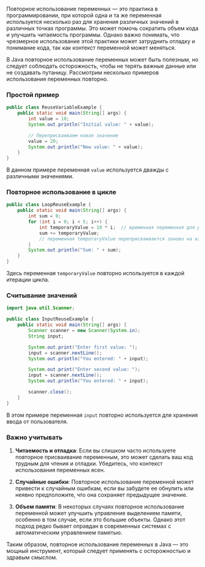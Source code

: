 Повторное использование переменных — это практика в программировании, при которой одна и та же переменная используется несколько раз для хранения различных значений в различных точках программы. Это может помочь сократить объем кода и улучшить читаемость программы. Однако важно понимать, что чрезмерное использование этой практики может затруднить отладку и понимание кода, так как контекст переменной может меняться.

В Java повторное использование переменных может быть полезным, но следует соблюдать осторожность, чтобы не терять важные данные или не создавать путаницу. Рассмотрим несколько примеров использования переменных повторно.

### Простой пример

```java
public class ReuseVariableExample {
    public static void main(String[] args) {
        int value = 10;
        System.out.println("Initial value: " + value);

        // Переприсваиваем новое значение
        value = 20;
        System.out.println("New value: " + value);
    }
}
```

В данном примере переменная `value` используется дважды с различными значениями.

### Повторное использование в цикле

```java
public class LoopReuseExample {
    public static void main(String[] args) {
        int sum = 0;
        for (int i = 0; i < 5; i++) {
            int temporaryValue = 10 * i;  // временная переменная для расчетов
            sum += temporaryValue;
            // переменная temporaryValue переприсваивается заново на каждой итерации
        }
        System.out.println("Sum: " + sum);
    }
}
```

Здесь переменная `temporaryValue` повторно используется в каждой итерации цикла.

### Считывание значений

```java
import java.util.Scanner;

public class InputReuseExample {
    public static void main(String[] args) {
        Scanner scanner = new Scanner(System.in);
        String input;

        System.out.print("Enter first value: ");
        input = scanner.nextLine();
        System.out.println("You entered: " + input);

        System.out.print("Enter second value: ");
        input = scanner.nextLine();
        System.out.println("You entered: " + input);

        scanner.close();
    }
}
```

В этом примере переменная `input` повторно используется для хранения ввода от пользователя.

### Важно учитывать

1. **Читаемость и отладка**: Если вы слишком часто используете повторное присваивание переменным, это может сделать ваш код трудным для чтения и отладки. Убедитесь, что контекст использования переменных ясен.

2. **Случайные ошибки**: Повторное использование переменной может привести к случайным ошибкам, если вы забудете ее обнулить или неявно предположите, что она сохраняет предыдущее значение.

3. **Объем памяти**: В некоторых случаях повторное использование переменной может улучшить управление выделением памяти, особенно в том случае, если это большие объекты. Однако этот подход редко бывает оправдан в современных системах с автоматическим управлением памятью.

Таким образом, повторное использование переменных в Java — это мощный инструмент, который следует применять с осторожностью и здравым смыслом.
